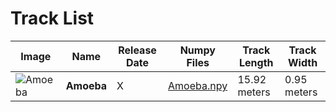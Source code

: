 # Track List

| Image                                                                                                                                        | Name                                     | Release Date           | Numpy Files                                                                                                                                                                                          | Track Length   | Track Width   |
|----------------------------------------------------------------------------------------------------------------------------------------------|------------------------------------------|------------------------|------------------------------------------------------------------------------------------------------------------------------------------------------------------------------------------------------|----------------|---------------|
| ![Amoeba](./Amoeba/src/Amoeba_iconography.svg)      | **Amoeba**          | X | [Amoeba.npy](./Amoeba/routes/Amoeba.npy)                                                                                                                                           | 15.92 meters   | 0.95 meters   |
